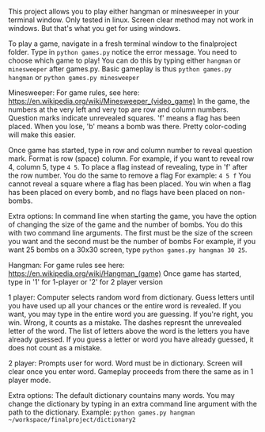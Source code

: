 This project allows you to play either hangman or minesweeper in your terminal window.
Only tested in linux. Screen clear method may not work in windows. But that's what you get for using windows.

To play a game, navigate in a fresh terminal window to the finalproject folder. Type in `python games.py` notice the error message.
You need to choose which game to play! You can do this by typing either `hangman` or `minesweeper` after games.py.
Basic gameplay is thus `python games.py hangman` or `python games.py minesweeper`


Minesweeper:
For game rules, see here: https://en.wikipedia.org/wiki/Minesweeper_(video_game)
In the game, the numbers at the very left and very top are row and column numbers. Question marks indicate unrevealed squares.
'f' means a flag has been placed. When you lose, 'b' means a bomb was there.
Pretty color-coding will make this easier.

Once game has started, type in row and column number to reveal question mark. Format is row (space) column.
For example, if you want to reveal row 4, column 5, type `4 5`.
To place a flag instead of revealing, type in 'f' after the row number. You do the same to remove a flag
For example: `4 5 f`
You cannot reveal a square where a flag has been placed.
You win when a flag has been placed on every bomb, and no flags have been placed on non-bombs.



Extra options:
In command line when starting the game, you have the option of changing the size of the game and the number of bombs.
You do this with two command line arguments. The first must be the size of the screen you want and the second must be the number of bombs
For example, if you want 25 bombs on a 30x30 screen, type `python games.py hangman 30 25`.


Hangman:
For game rules see here: https://en.wikipedia.org/wiki/Hangman_(game)
Once game has started, type in '1' for 1-player or '2' for 2 player version

1 player:
Computer selects random word from dictionary. Guess letters until you have used up all your chances or the entire word is revealed.
If you want, you may type in the entire word you are guessing. If you're right, you win. Wrong, it counts as a mistake.
The dashes represnt the unrevealed letter of the word. The list of letters above the word is the letters you have already guessed.
If you guess a letter or word you have already guessed, it does not count as a mistake.

2 player:
Prompts user for word. Word must be in dictionary. Screen will clear once you enter word.
Gameplay proceeds from there the same as in 1 player mode.


Extra options:
The default dictionary countains many words. You may change the dictionary by typing in an extra command line argument with the path
to the dictionary.
Example:
`python games.py hangman ~/workspace/finalproject/dictionary2`

